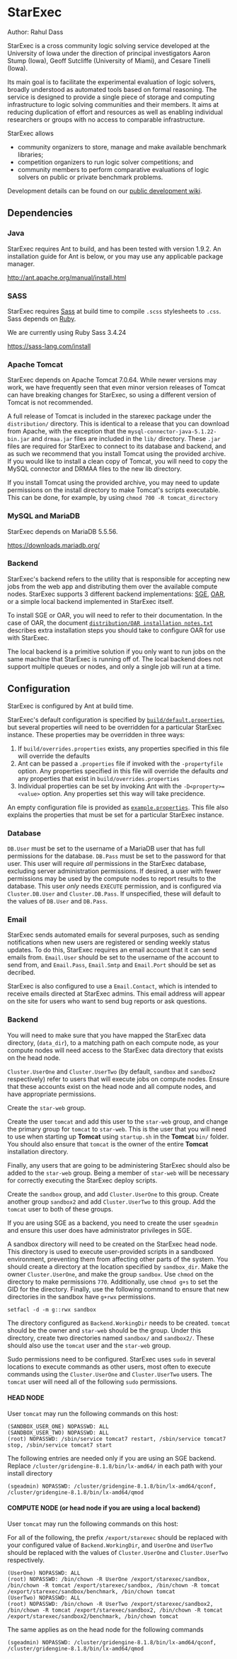# StarExec
Author: Rahul Dass

StarExec is a cross community logic solving service developed at the University
of Iowa under the direction of principal investigators Aaron Stump (Iowa), Geoff
Sutcliffe (University of Miami), and Cesare Tinelli (Iowa).

Its main goal is to facilitate the experimental evaluation of logic solvers,
broadly understood as automated tools based on formal reasoning. The service is
designed to provide a single piece of storage and computing infrastructure to
logic solving communities and their members. It aims at reducing duplication of
effort and resources as well as enabling individual researchers or groups with
no access to comparable infrastructure.

StarExec allows

 * community organizers to store, manage and make available benchmark libraries;
 * competition organizers to run logic solver competitions; and
 * community members to perform comparative evaluations of logic solvers on
   public or private benchmark problems.

Development details can be found on our
[public development wiki](http://wiki.uiowa.edu/display/stardev/Home).

## Dependencies

### Java

StarExec requires Ant to build, and has been tested with version 1.9.2.
An installation guide for Ant is below, or you may use any applicable
package manager.

http://ant.apache.org/manual/install.html

### SASS

StarExec requires [Sass](https://sass-lang.com) at build time to compile `.scss`
stylesheets to `.css`. Sass depends on [Ruby](https://www.ruby-lang.org/en/).

We are currently using Ruby Sass 3.4.24

https://sass-lang.com/install

### Apache Tomcat

StarExec depends on Apache Tomcat 7.0.64. While newer versions may work, we have
frequently seen that even minor version releases of Tomcat can have breaking
changes for StarExec, so using a different version of Tomcat is not recommended.

A full release of Tomcat is included in the starexec package under the
`distribution/` directory. This is identical to a release that you can download
from Apache, with the exception that the `mysql-connector-java-5.1.22-bin.jar`
and `drmaa.jar` files are included in the `lib/` directory. These `.jar` files
are required for StarExec to connect to its database and backend, and as such we
recommend that you install Tomcat using the provided archive. If you would like
to install a clean copy of Tomcat, you will need to copy the MySQL connector and
DRMAA files to the new lib directory.

If you install Tomcat using the provided archive, you may need to update
permissions on the install directory to make Tomcat's scripts executable. This
can be done, for example, by using `chmod 700 -R tomcat_directory`

### MySQL and MariaDB

StarExec depends on MariaDB 5.5.56.

https://downloads.mariadb.org/


### Backend

StarExec's backend refers to the utility that is responsible for accepting new
jobs from the web app and distributing them over the available compute nodes.
StarExec supports 3 different backend implementations:
[SGE](https://arc.liv.ac.uk/trac/SGE),
[OAR](https://oar.imag.fr/),
or a simple local backend implemented in StarExec itself.

To install SGE or OAR, you will need to refer to their documentation. In the
case of OAR, the document
[`distribution/OAR installation notes.txt`](distribution/OAR%20installation%20notes.txt)
describes extra installation steps you should take to configure OAR for use with
StarExec.

The local backend is a primitive solution if you only want to run jobs on the
same machine that StarExec is running off of. The local backend does not support
multiple queues or nodes, and only a single job will run at a time.

## Configuration

StarExec is configured by Ant at build time.

StarExec's default configuration is specified by
[`build/default.properties`](build/default.properties), but several properties
will need to be overridden for a particular StarExec instance. These properties
may be overridden in three ways:

1) If `build/overrides.properties` exists, any properties specified in this file
   will override the defaults
2) Ant can be passed a `.properties` file if invoked with the `-propertyfile`
   option. Any properties specified in this file will override the defaults
   _and_ any properties that exist in `build/overrides.properties`
3) Individual properties can be set by invoking Ant with the
   `-D<property>=<value>` option. Any properties set this way will take
   precidence.

An empty configuration file is provided as
[`example.properties`](example.properties).
This file also explains the properties that must be set for a particular
StarExec instance.

### Database

`DB.User` must be set to the username of a MariaDB user that has full
permissions for the database. `DB.Pass` must be set to the password for that
user. This user will require _all_ permissions in the StarExec database,
excluding server administration permissions.
If desired, a user with fewer permissions may be used by the compute nodes to
report results to the database. This user _only_ needs `EXECUTE` permission, and
is configured via `Cluster.DB.User` and `Cluster.DB.Pass`. If unspecified, these
will default to the values of `DB.User` and `DB.Pass`.

### Email

StarExec sends automated emails for several purposes, such as sending
notifications when new users are registered or sending weekly status updates.
To do this, StarExec requires an email account that it can send emails from.
`Email.User` should be set to the username of the account to send from, and
`Email.Pass`, `Email.Smtp` and `Email.Port` should be set as decribed.

StarExec is also configured to use a `Email.Contact`, which is intended to
receive emails directed at StarExec admins. This email address will appear
on the site for users who want to send bug reports or ask questions.

### Backend

You will need to make sure that you have mapped the StarExec data directory,
(`data_dir`), to a matching path on each compute node, as your compute nodes
will need access to the StarExec data directory that exists on the head node.

`Cluster.UserOne` and `Cluster.UserTwo` (by default, `sandbox` and `sandbox2`
respectively) refer to users that will execute jobs on compute nodes.
Ensure that these accounts exist on the head node and all compute nodes, and
have appropriate permissions.

Create the `star-web` group.

Create the user `tomcat` and add this user to the `star-web` group, and change
the primary group for `tomcat` to `star-web`.
This is the user that you will need to use when starting up **Tomcat** using
`startup.sh` in the **Tomcat** `bin/` folder.
You should also ensure that `tomcat` is the owner of the entire
**Tomcat** installation directory.

Finally, any users that are going to be administering StarExec should also be
added to the `star-web` group. Being a member of `star-web` will be necessary
for correctly executing the StarExec deploy scripts.

Create the `sandbox` group, and add `Cluster.UserOne` to this group.
Create another group `sandbox2` and add `Cluster.UserTwo` to this group.
Add the `tomcat` user to both of these groups.

If you are using SGE as a backend, you need to create the user `sgeadmin` and
ensure this user does have administrator privileges in SGE.

A sandbox directory will need to be created on the StarExec head node.
This directory is used to execute user-provided scripts in a sandboxed
environment, preventing them from affecting other parts of the system.
You should create a directory at the location specified by `sandbox_dir`.
Make the owner `Cluster.UserOne`, and make the group `sandbox`.
Use `chmod` on the directory to make permissions `770`.
Additionally, use `chmod g+s` to set the GID for the directory.
Finally, use the following command to ensure that new directories in the sandbox
have `g+rwx` permissions.

    setfacl -d -m g::rwx sandbox

The directory configured as `Backend.WorkingDir` needs to be created.
`tomcat` should be the owner and `star-web` should be the group.
Under this directory, create two directories named `sandbox/` and `sandbox2/`.
These should also use the `tomcat` user and the `star-web` group.

Sudo permissions need to be configured.
StarExec uses `sudo` in several locations to execute commands as other users,
most often to execute commands using the `Cluster.UserOne` and `Cluster.UserTwo`
users. The `tomcat` user will need all of the following `sudo` permissions.


#### HEAD NODE

User `tomcat` may run the following commands on this host:

    (SANDBOX_USER_ONE) NOPASSWD: ALL
    (SANDBOX_USER_TWO) NOPASSWD: ALL
    (root) NOPASSWD: /sbin/service tomcat7 restart, /sbin/service tomcat7 stop, /sbin/service tomcat7 start

The following entries are needed only if you are using an SGE backend.
Replace `/cluster/gridengine-8.1.8/bin/lx-amd64/` in each path with your install directory

    (sgeadmin) NOPASSWD: /cluster/gridengine-8.1.8/bin/lx-amd64/qconf, /cluster/gridengine-8.1.8/bin/lx-amd64/qmod


####  COMPUTE NODE (or head node if you are using a local backend)

User `tomcat` may run the following commands on this host:

For all of the following, the prefix `/export/starexec` should be replaced with
your configured value of `Backend.WorkingDir`, and `UserOne` and `UserTwo`
should be replaced with the values of `Cluster.UserOne` and `Cluster.UserTwo`
respectively.

    (UserOne) NOPASSWD: ALL
    (root) NOPASSWD: /bin/chown -R UserOne /export/starexec/sandbox, /bin/chown -R tomcat /export/starexec/sandbox, /bin/chown -R tomcat /export/starexec/sandbox/benchmark, /bin/chown tomcat
    (UserTwo) NOPASSWD: ALL
    (root) NOPASSWD: /bin/chown -R UserTwo /export/starexec/sandbox2, /bin/chown -R tomcat /export/starexec/sandbox2, /bin/chown -R tomcat /export/starexec/sandbox2/benchmark, /bin/chown tomcat

The same applies as on the head node for the following commands

    (sgeadmin) NOPASSWD: /cluster/gridengine-8.1.8/bin/lx-amd64/qconf, /cluster/gridengine-8.1.8/bin/lx-amd64/qmod
